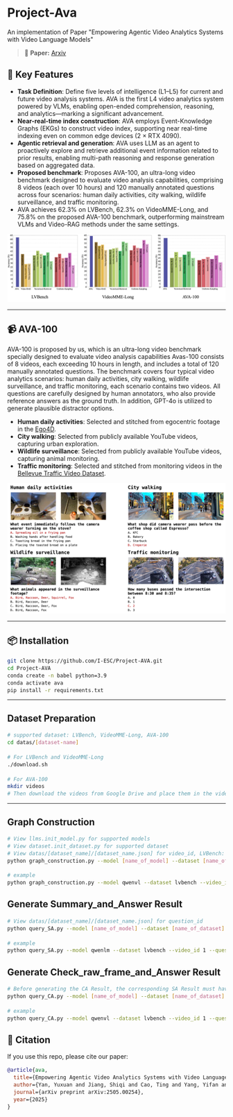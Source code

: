 # Project-Ava
An implementation of Paper "Empowering Agentic Video Analytics Systems with Video Language Models"

> 📰 **Paper:**  [Arxiv](https://arxiv.org/abs/2505.00254)
## 🔧 Key Features
- **Task Definition**: Define five levels of intelligence (L1–L5) for current and future video analysis systems. AVA is the first L4 video analytics system powered by VLMs, enabling open-ended comprehension, reasoning, and analytics—marking a significant advancement.
- **Near-real-time index construction**: AVA employs Event-Knowledge Graphs (EKGs) to construct video index, supporting near real-time indexing even on common edge devices (2 $\times$ RTX 4090).
- **Agentic retrieval and generation**: AVA uses LLM as an agent to proactively explore and retrieve additional event information related to prior results, enabling multi-path reasoning and response generation based on aggregated data.
- **Proposed benchmark**: Proposes AVA-100, an ultra-long video benchmark designed to evaluate video analysis capabilities, comprising 8 videos (each over 10 hours) and 120 manually annotated questions across four scenarios: human daily activities, city walking, wildlife surveillance, and traffic monitoring.
- AVA achieves $62.3\%$ on LVBench, $62.3\%$ on VideoMME-Long, and $75.8\%$ on the proposed AVA-100 benchmark, outperforming mainstream VLMs and Video-RAG methods under the same settings.

![Overall performance](./arts/results.jpg)

---
## 📹 AVA-100
AVA-100 is proposed by us, which is an ultra-long video
benchmark specially designed to evaluate video analysis
capabilities Avas-100 consists of 8 videos, each exceeding
10 hours in length, and includes a total of 120 manually
annotated questions. The benchmark covers four typical
video analytics scenarios: human daily activities, city walking, wildlife surveillance, and traffic monitoring, each scenario contains two videos.  All questions are carefully
designed by human annotators, who also provide reference
answers as the ground truth. In addition, GPT-4o is utilized
to generate plausible distractor options.
- **Human daily activities**: Selected and stitched from egocentric footage in the [Ego4D](https://ego4d-data.org/).
- **City walking**: Selected from publicly available YouTube videos, capturing urban exploration.
- **Wildlife surveillance**: Selected from publicly available YouTube videos, capturing animal monitoring.
- **Traffic monitoring**: Selected and stitched from monitoring videos in the [Bellevue Traffic Video Dataset](https://github.com/City-of-Bellevue/TrafficVideoDataset).

![AVA-100 real case](./arts/ava100.jpg)


---
## 📦 Installation
```bash
git clone https://github.com/I-ESC/Project-AVA.git
cd Project-AVA
conda create -n babel python=3.9
conda activate ava
pip install -r requirements.txt
```

---
## Dataset Preparation
```bash
# supported dataset: LVBench, VideoMME-Long, AVA-100
cd datas/[dataset-name]

# For LVBench and VideoMME-Long
./download.sh

# For AVA-100
mkdir videos
# Then download the videos from Google Drive and place them in the videos folder.
```

---
## Graph Construction
```bash
# View llms.init_model.py for supported models
# View dataset.init_dataset.py for supported dataset
# View datas/[dataset_name]/[dataset_name.json] for video_id, LVBench: 1-103, VideoMME: 601-900, AVA-100: 1-8
python graph_construction.py --model [name_of_model] --dataset [name_of_dataset] --video_id [id_of_video] --gpus [num_of_gpus]

# example
python graph_construction.py --model qwenvl --dataset lvbench --video_id 1 --gpus 1
```

## Generate Summary_and_Answer Result
```bash
# View datas/[dataset_name]/[dataset_name.json] for question_id
python query_SA.py --model [name_of_model] --dataset [name_of_dataset] --video_id [id_of_video] --question_id [id_of_question]--gpus [num_of_gpus]

# example
python query_SA.py --model qwenlm --dataset lvbench --video_id 1 --question_id 0 --gpus 1
```
## Generate Check_raw_frame_and_Answer Result
```bash
# Before generating the CA Result, the corresponding SA Result must have already been produced.
python query_CA.py --model [name_of_model] --dataset [name_of_dataset] --video_id [id_of_video] --question_id [id_of_question]--gpus [num_of_gpus]

# example
python query_CA.py --model qwenvl --dataset lvbench --video_id 1 --question_id 0 --gpus 1
```


## 📄 Citation

If you use this repo, please cite our paper:
```bibtex
@article{ava,
  title={Empowering Agentic Video Analytics Systems with Video Language Models},
  author={Yan, Yuxuan and Jiang, Shiqi and Cao, Ting and Yang, Yifan and Yang, Qianqian and Shu, Yuanchao and Yang, Yuqing and Qiu, Lili},
  journal={arXiv preprint arXiv:2505.00254},
  year={2025}
}
```

